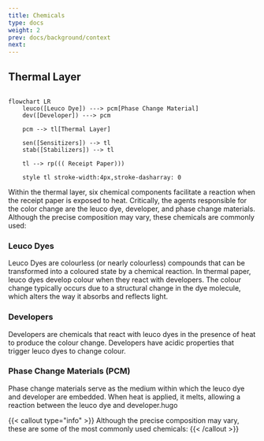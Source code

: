 ```yaml
---
title: Chemicals 
type: docs
weight: 2
prev: docs/background/context
next: 
---
```


## Thermal Layer

```mermaid

flowchart LR
	leuco([Leuco Dye]) ---> pcm[Phase Change Material]
    dev([Developer]) ---> pcm
    
    pcm --> tl[Thermal Layer]

    sen([Sensitizers]) --> tl
    stab([Stabilizers]) --> tl

    tl --> rp((( Receipt Paper)))
    
    style tl stroke-width:4px,stroke-dasharray: 0

```

Within the thermal layer, six chemical components facilitate a reaction when the receipt paper is exposed to heat. Critically, the agents responsible for the color change are the leuco dye, developer, and phase change materials. Although the precise composition may vary, these chemicals are commonly used:

### Leuco Dyes

Leuco Dyes are colourless (or nearly colourless) compounds that can be transformed into a coloured state by a chemical reaction. In thermal paper, leuco dyes develop colour when they react with developers. The colour change typically occurs due to a structural change in the dye molecule, which alters the way it absorbs and reflects light.

### Developers

Developers are chemicals that react with leuco dyes in the presence of heat to produce the colour change. Developers have acidic properties that trigger leuco dyes to change colour.

### Phase Change Materials (PCM) 

Phase change materials serve as the medium within which the leuco dye and developer are embedded. When heat is applied, it melts, allowing a reaction between the leuco dye and developer.hugo

{{< callout type="info" >}}
  Although the precise composition may vary, these are some of the most commonly used chemicals:
{{< /callout >}}
